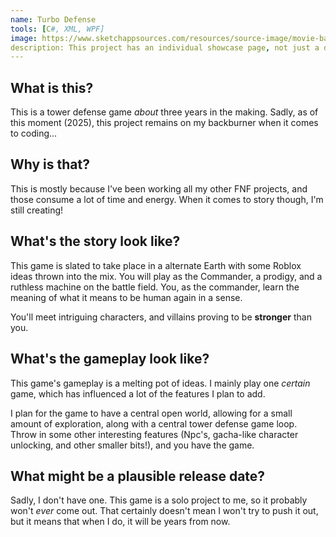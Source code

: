 ```yaml
---
name: Turbo Defense
tools: [C#, XML, WPF]
image: https://www.sketchappsources.com/resources/source-image/movie-badges-jurajjurik.png
description: This project has an individual showcase page, not just a direct link to the project site or repo. Now you have more space to describe your awesome project!
---
```


## What is this?

This is a tower defense game _about_ three years in the making. Sadly, as of this moment (2025), this project remains on my backburner when it comes to coding...

## Why is that?

This is mostly because I've been working all my other FNF projects, and those consume a lot of time and energy. When it comes to story though, I'm still creating!

## What's the story look like?

This game is slated to take place in a alternate Earth with some Roblox ideas thrown into the mix. You will play as the Commander, a prodigy, and a ruthless machine on the battle field. You, as the commander, learn the meaning of what it means to be human again in a sense.

You'll meet intriguing characters, and villains proving to be **stronger** than you.

## What's the gameplay look like?

This game's gameplay is a melting pot of ideas. I mainly play one _certain_ game, which has influenced a lot of the features I plan to add.

I plan for the game to have a central open world, allowing for a small amount of exploration, along with a central tower defense game loop. Throw in some other interesting features (Npc's, gacha-like character unlocking, and other smaller bits!), and you have the game.

## What might be a plausible release date?

Sadly, I don't have one. This game is a solo project to me, so it probably won't _ever_ come out. That certainly doesn't mean I won't try to push it out, but it means that when I do, it will be years from now.
